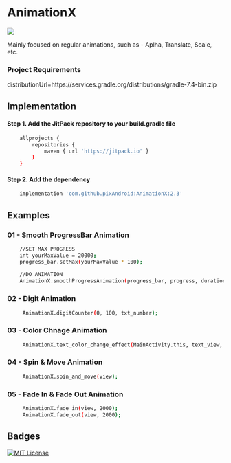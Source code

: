 
# AnimationX 
[![](https://jitpack.io/v/pixAndroid/AnimationX.svg)](https://jitpack.io/#pixAndroid/AnimationX)


Mainly focused on regular animations, such as - Aplha, Translate, Scale, etc.



### Project Requirements
distributionUrl=https\://services.gradle.org/distributions/gradle-7.4-bin.zip



## Implementation

#### Step 1. Add the JitPack repository to your build.gradle file

```bash
    allprojects {
        repositories {
            maven { url 'https://jitpack.io' }
        }
    }
```
#### Step 2. Add the dependency

```bash
	implementation 'com.github.pixAndroid:AnimationX:2.3'
```
## Examples
### 01 - Smooth ProgressBar Animation
```bash
    //SET MAX PROGRESS 
    int yourMaxValue = 20000;
    progress_bar.setMax(yourMaxValue * 100);
    
    //DO ANIMATION
    AnimationX.smoothProgressAnimation(progress_bar, progress, duration);
```

### 02 - Digit Animation
```bash
     AnimationX.digitCounter(0, 100, txt_number);
```

### 03 - Color Chnage Animation
```bash
     AnimationX.text_color_change_effect(MainActivity.this, text_view, 0, Color.RED, 500);
```

### 04 - Spin & Move Animation
```bash
     AnimationX.spin_and_move(view);
```

### 05 - Fade In & Fade Out Animation
```bash
     AnimationX.fade_in(view, 2000);
     AnimationX.fade_out(view, 2000);
```

## Badges

[![MIT License](https://img.shields.io/badge/License-MIT-green.svg)](https://choosealicense.com/licenses/mit/)


